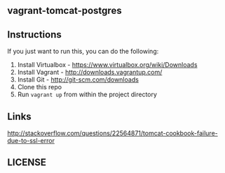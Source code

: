 vagrant-tomcat-postgres
---------------------

Instructions
-----------------
If you just want to run this, you can do the following:

1. Install Virtualbox - https://www.virtualbox.org/wiki/Downloads
2. Install Vagrant - http://downloads.vagrantup.com/
3. Install Git - http://git-scm.com/downloads
4. Clone this repo
5. Run `vagrant up` from within the project directory

Links
-----------------
http://stackoverflow.com/questions/22564871/tomcat-cookbook-failure-due-to-ssl-error


LICENSE
-------
